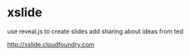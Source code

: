 xslide
=========
use reveal.js to create slides
add sharing about ideas from ted

http://xslide.cloudfoundry.com
